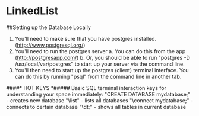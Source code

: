 # LinkedList

##Setting up the Database Locally
1. You'll need to make sure that you have postgres installed. (http://www.postgresql.org/)
2. You'll need to run the postgres server
  a. You can do this from the app (http://postgresapp.com/)
  b. Or, you should be able to run "postgres -D /usr/local/var/postgres" to start up your server via the command line.
3. You'll then need to start up the postgres (client) terminal interface. You can do this by running "psql" from the command line in another tab. 

####* HOT KEYS *#####
Basic SQL terminal interaction keys for understanding your space immediately:
"CREATE DATABASE mydatabase;" - creates new database
"\list" - lists all databases 
"\connect mydatabase;" - connects to certain database
"\dt;" - shows all tables in current database


